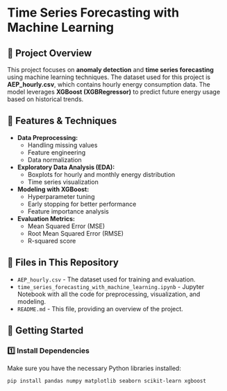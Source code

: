 # Time Series Forecasting with Machine Learning

## 📌 Project Overview

This project focuses on **anomaly detection** and **time series forecasting** using machine learning techniques. The dataset used for this project is **AEP\_hourly.csv**, which contains hourly energy consumption data. The model leverages **XGBoost (XGBRegressor)** to predict future energy usage based on historical trends.

## 🔧 Features & Techniques

- **Data Preprocessing:**
  - Handling missing values
  - Feature engineering
  - Data normalization
- **Exploratory Data Analysis (EDA):**
  - Boxplots for hourly and monthly energy distribution
  - Time series visualization
- **Modeling with XGBoost:**
  - Hyperparameter tuning
  - Early stopping for better performance
  - Feature importance analysis
- **Evaluation Metrics:**
  - Mean Squared Error (MSE)
  - Root Mean Squared Error (RMSE)
  - R-squared score

## 📂 Files in This Repository

- `AEP_hourly.csv` - The dataset used for training and evaluation.
- `time_series_forecasting_with_machine_learning.ipynb` - Jupyter Notebook with all the code for preprocessing, visualization, and modeling.
- `README.md` - This file, providing an overview of the project.

## 🚀 Getting Started

### 1️⃣ Install Dependencies

Make sure you have the necessary Python libraries installed:

```sh
pip install pandas numpy matplotlib seaborn scikit-learn xgboost
